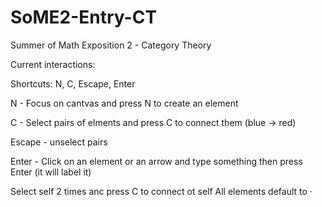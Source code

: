 # SoME2-Entry-CT

Summer of Math Exposition 2 - Category Theory

Current interactions:

Shortcuts: N, C, Escape, Enter

N - Focus on cantvas and press N to create an element

C - Select pairs of elments and press C to connect them (blue -> red)

Escape - unselect pairs

Enter - Click on an element or an arrow and type something then press Enter (it will label it)

Select self 2 times anc press C to connect ot self
All elements default to ·
